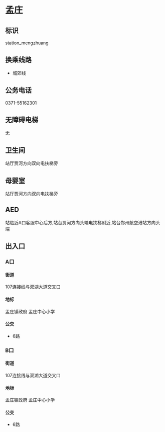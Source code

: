 # 孟庄

## 标识

station_mengzhuang

## 换乘线路

- 城郊线

## 公务电话

0371-55162301

## 无障碍电梯

无

## 卫生间

站厅贾河方向双向电扶梯旁

## 母婴室

站厅贾河方向双向电扶梯旁

## AED

站临近A口客服中心后方,站台贾河方向头端电扶梯附近,站台郑州航空港站方向头端

## 出入口

### A口

#### 街道

107连接线与双湖大道交叉口

#### 地标

孟庄镇政府  孟庄中心小学

#### 公交

- 6路

### B口

#### 街道

107连接线与双湖大道交叉口

#### 地标

孟庄镇政府  孟庄中心小学

#### 公交

- 6路

